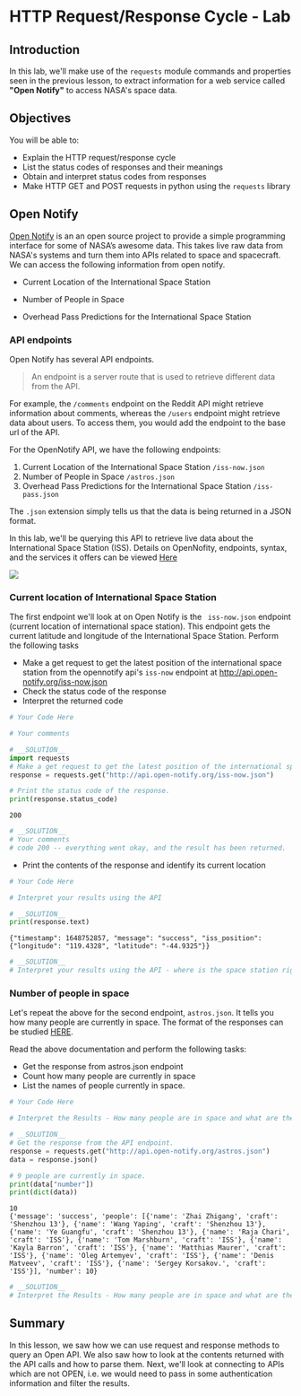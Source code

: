 # HTTP Request/Response Cycle - Lab

## Introduction 

In this lab, we'll make use of the `requests` module commands and properties seen in the previous lesson, to extract information for a web service called **"Open Notify"** to access NASA's space data. 

## Objectives

You will be able to:

* Explain the HTTP request/response cycle
* List the status codes of responses and their meanings
* Obtain and interpret status codes from responses
* Make HTTP GET and POST requests in python using the `requests` library

## Open Notify 

[Open Notify](http://open-notify.org/)  is an an open source project to provide a simple programming interface for some of NASA’s awesome data. This takes live raw data from NASA's systems and turn them into APIs related to space and spacecraft. We can access the following information from open notify. 

* Current Location of the International Space Station

* Number of People in Space

* Overhead Pass Predictions for the International Space Station
    
### API endpoints

Open Notify has several API endpoints. 
>An endpoint is a server route that is used to retrieve different data from the API. 

For example, the `/comments` endpoint on the Reddit API might retrieve information about comments, whereas the `/users` endpoint might retrieve data about users. To access them, you would add the endpoint to the base url of the API.

For the OpenNotify API, we have the following endpoints: 

1. Current Location of the International Space Station `/iss-now.json`
2. Number of People in Space `/astros.json`
3. Overhead Pass Predictions for the International Space Station `/iss-pass.json`    

The `.json` extension simply tells us that the data is being returned in a JSON format.

In this lab, we'll be querying this API to retrieve live data about the International Space Station (ISS). Details on OpenNofity, endpoints, syntax, and the services it offers can be viewed [Here](http://open-notify.org/Open-Notify-API/)

![](images/iss.jpg)

### Current location of International Space Station

The first endpoint we'll look at on Open Notify is the ` iss-now.json` endpoint (current location of international space station). This endpoint gets the current latitude and longitude of the International Space Station.  Perform the following tasks 
* Make a get request to get the latest position of the international space station from the opennotify api's `iss-now` endpoint at http://api.open-notify.org/iss-now.json
* Check the status code of the response
* Interpret the returned code


```python
# Your Code Here
```


```python
# Your comments 
```


```python
# __SOLUTION__ 
import requests
# Make a get request to get the latest position of the international space station from the opennotify api.
response = requests.get("http://api.open-notify.org/iss-now.json")

# Print the status code of the response.
print(response.status_code)
```

    200



```python
# __SOLUTION__ 
# Your comments 
# code 200 -- everything went okay, and the result has been returned. 
```

* Print the contents of the response and identify its current location


```python
# Your Code Here
```


```python
# Interpret your results using the API
```


```python
# __SOLUTION__ 
print(response.text)
```

    {"timestamp": 1648752857, "message": "success", "iss_position": {"longitude": "119.4328", "latitude": "-44.9325"}}



```python
# __SOLUTION__ 
# Interpret your results using the API - where is the space station right now ?
```

### Number of people in space

Let's repeat the above for the second endpoint, `astros.json`. It tells you how many people are currently in space. The format of the responses can be studied [HERE](http://open-notify.org/Open-Notify-API/People-In-Space/).

Read the above documentation and perform the following tasks:

* Get the response from astros.json endpoint
* Count how many people are currently in space
* List the names of people currently in space.


```python
# Your Code Here
```


```python
# Interpret the Results - How many people are in space and what are their names 
```


```python
# __SOLUTION__ 
# Get the response from the API endpoint.
response = requests.get("http://api.open-notify.org/astros.json")
data = response.json()

# 9 people are currently in space.
print(data["number"])
print(dict(data))

```

    10
    {'message': 'success', 'people': [{'name': 'Zhai Zhigang', 'craft': 'Shenzhou 13'}, {'name': 'Wang Yaping', 'craft': 'Shenzhou 13'}, {'name': 'Ye Guangfu', 'craft': 'Shenzhou 13'}, {'name': 'Raja Chari', 'craft': 'ISS'}, {'name': 'Tom Marshburn', 'craft': 'ISS'}, {'name': 'Kayla Barron', 'craft': 'ISS'}, {'name': 'Matthias Maurer', 'craft': 'ISS'}, {'name': 'Oleg Artemyev', 'craft': 'ISS'}, {'name': 'Denis Matveev', 'craft': 'ISS'}, {'name': 'Sergey Korsakov.', 'craft': 'ISS'}], 'number': 10}



```python
# __SOLUTION__ 
# Interpret the Results - How many people are in space and what are their names 
```

## Summary 

In this lesson, we saw how we can use request and response methods to query an Open API. We also saw how to look at the contents returned with the API calls and how to parse them. Next, we'll look at connecting to APIs which are not OPEN, i.e. we would need to pass in some authentication information and filter the results. 
